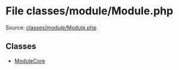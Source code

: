 File classes/module/Module.php
=========

Source: [classes/module/Module.php](https://github.com/PrestaShop/PrestaShop/blob/1.5.0.13/classes/module/Module.php)


Classes
-------

* [ModuleCore](class.ModuleCore.md)

